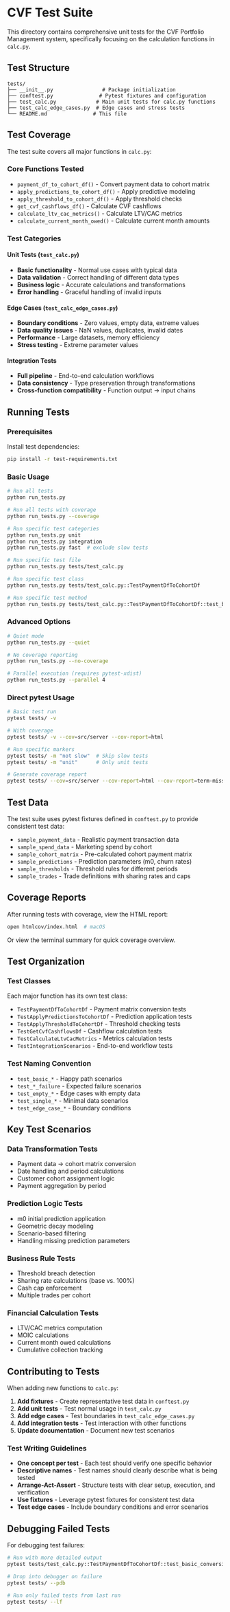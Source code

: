 # CVF Test Suite

This directory contains comprehensive unit tests for the CVF Portfolio Management system, specifically focusing on the calculation functions in `calc.py`.

## Test Structure

```
tests/
├── __init__.py                # Package initialization
├── conftest.py               # Pytest fixtures and configuration
├── test_calc.py             # Main unit tests for calc.py functions
├── test_calc_edge_cases.py  # Edge cases and stress tests
└── README.md               # This file
```

## Test Coverage

The test suite covers all major functions in `calc.py`:

### Core Functions Tested
- `payment_df_to_cohort_df()` - Convert payment data to cohort matrix
- `apply_predictions_to_cohort_df()` - Apply predictive modeling
- `apply_threshold_to_cohort_df()` - Apply threshold checks
- `get_cvf_cashflows_df()` - Calculate CVF cashflows
- `calculate_ltv_cac_metrics()` - Calculate LTV/CAC metrics  
- `calculate_current_month_owed()` - Calculate current month amounts

### Test Categories

#### Unit Tests (`test_calc.py`)
- **Basic functionality** - Normal use cases with typical data
- **Data validation** - Correct handling of different data types
- **Business logic** - Accurate calculations and transformations
- **Error handling** - Graceful handling of invalid inputs

#### Edge Cases (`test_calc_edge_cases.py`)
- **Boundary conditions** - Zero values, empty data, extreme values
- **Data quality issues** - NaN values, duplicates, invalid dates
- **Performance** - Large datasets, memory efficiency
- **Stress testing** - Extreme parameter values

#### Integration Tests
- **Full pipeline** - End-to-end calculation workflows
- **Data consistency** - Type preservation through transformations
- **Cross-function compatibility** - Function output → input chains

## Running Tests

### Prerequisites
Install test dependencies:
```bash
pip install -r test-requirements.txt
```

### Basic Usage
```bash
# Run all tests
python run_tests.py

# Run all tests with coverage
python run_tests.py --coverage

# Run specific test categories  
python run_tests.py unit
python run_tests.py integration
python run_tests.py fast  # exclude slow tests

# Run specific test file
python run_tests.py tests/test_calc.py

# Run specific test class
python run_tests.py tests/test_calc.py::TestPaymentDfToCohortDf

# Run specific test method
python run_tests.py tests/test_calc.py::TestPaymentDfToCohortDf::test_basic_conversion
```

### Advanced Options
```bash
# Quiet mode
python run_tests.py --quiet

# No coverage reporting
python run_tests.py --no-coverage

# Parallel execution (requires pytest-xdist)
python run_tests.py --parallel 4
```

### Direct pytest Usage
```bash
# Basic test run
pytest tests/ -v

# With coverage
pytest tests/ -v --cov=src/server --cov-report=html

# Run specific markers
pytest tests/ -m "not slow"  # Skip slow tests
pytest tests/ -m "unit"      # Only unit tests

# Generate coverage report
pytest tests/ --cov=src/server --cov-report=html --cov-report=term-missing
```

## Test Data

The test suite uses pytest fixtures defined in `conftest.py` to provide consistent test data:

- `sample_payment_data` - Realistic payment transaction data
- `sample_spend_data` - Marketing spend by cohort
- `sample_cohort_matrix` - Pre-calculated cohort payment matrix  
- `sample_predictions` - Prediction parameters (m0, churn rates)
- `sample_thresholds` - Threshold rules for different periods
- `sample_trades` - Trade definitions with sharing rates and caps

## Coverage Reports

After running tests with coverage, view the HTML report:
```bash
open htmlcov/index.html  # macOS
```

Or view the terminal summary for quick coverage overview.

## Test Organization

### Test Classes
Each major function has its own test class:
- `TestPaymentDfToCohortDf` - Payment matrix conversion tests
- `TestApplyPredictionsToCohortDf` - Prediction application tests
- `TestApplyThresholdToCohortDf` - Threshold checking tests
- `TestGetCvfCashflowsDf` - Cashflow calculation tests
- `TestCalculateLtvCacMetrics` - Metrics calculation tests
- `TestIntegrationScenarios` - End-to-end workflow tests

### Test Naming Convention
- `test_basic_*` - Happy path scenarios
- `test_*_failure` - Expected failure scenarios  
- `test_empty_*` - Edge cases with empty data
- `test_single_*` - Minimal data scenarios
- `test_edge_case_*` - Boundary conditions

## Key Test Scenarios

### Data Transformation Tests
- Payment data → cohort matrix conversion
- Date handling and period calculations
- Customer cohort assignment logic
- Payment aggregation by period

### Prediction Logic Tests
- m0 initial prediction application
- Geometric decay modeling  
- Scenario-based filtering
- Handling missing prediction parameters

### Business Rule Tests
- Threshold breach detection
- Sharing rate calculations (base vs. 100%)
- Cash cap enforcement
- Multiple trades per cohort

### Financial Calculation Tests
- LTV/CAC metrics computation
- MOIC calculations
- Current month owed calculations
- Cumulative collection tracking

## Contributing to Tests

When adding new functions to `calc.py`:

1. **Add fixtures** - Create representative test data in `conftest.py`
2. **Add unit tests** - Test normal usage in `test_calc.py`
3. **Add edge cases** - Test boundaries in `test_calc_edge_cases.py`
4. **Add integration tests** - Test interaction with other functions
5. **Update documentation** - Document new test scenarios

### Test Writing Guidelines
- **One concept per test** - Each test should verify one specific behavior
- **Descriptive names** - Test names should clearly describe what is being tested
- **Arrange-Act-Assert** - Structure tests with clear setup, execution, and verification
- **Use fixtures** - Leverage pytest fixtures for consistent test data
- **Test edge cases** - Include boundary conditions and error scenarios

## Debugging Failed Tests

For debugging test failures:
```bash
# Run with more detailed output
pytest tests/test_calc.py::TestPaymentDfToCohortDf::test_basic_conversion -vvs

# Drop into debugger on failure
pytest tests/ --pdb

# Run only failed tests from last run
pytest tests/ --lf
```